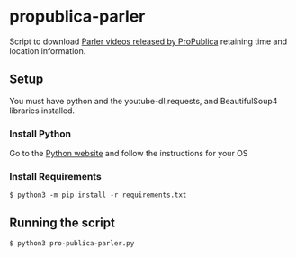 # propublica-parler

Script to download [Parler videos released by ProPublica](https://projects.propublica.org/parler-capitol-videos/) retaining time and location information. 

## Setup

You must have python and the youtube-dl,requests, and BeautifulSoup4 libraries installed.

### Install Python

Go to the [Python website](https://www.python.org/downloads/) and follow the instructions for your OS

### Install Requirements

    $ python3 -m pip install -r requirements.txt

## Running the script

    $ python3 pro-publica-parler.py